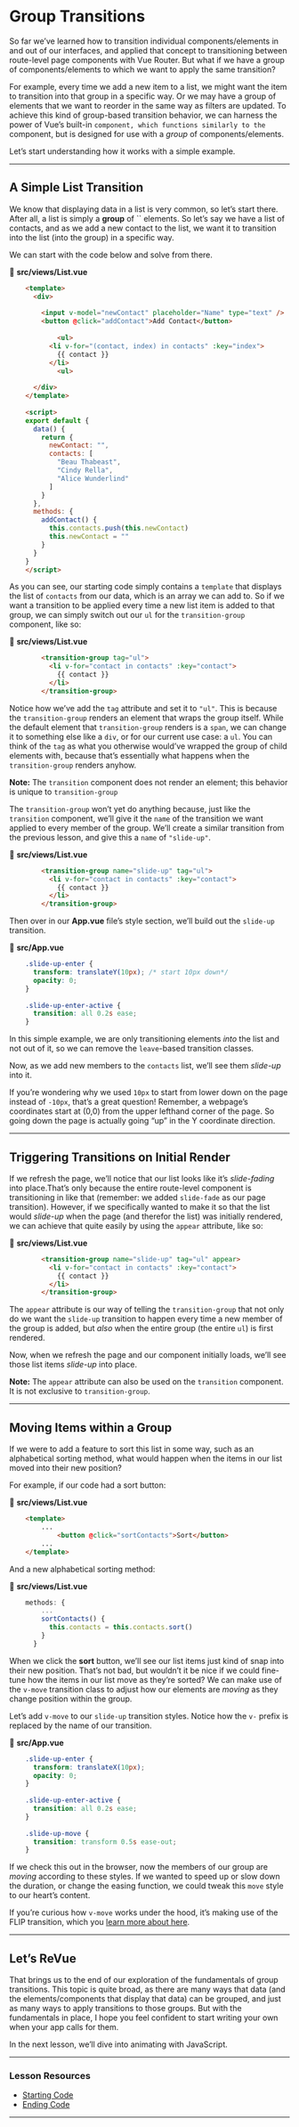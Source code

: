 # Group Transitions

So far we’ve learned how to transition individual components/elements in  and out of our interfaces, and applied that concept to transitioning  between route-level page components with Vue Router. But what if we have a group of components/elements to which we want to apply the same  transition?

For example, every time we add a new item to a list, we might want  the item to transition into that group in a specific way. Or we may have a group of elements that we want to reorder in the same way as filters  are updated. To achieve this kind of group-based transition behavior, we can harness the power of Vue’s built-in `` component, which functions similarly to the `` component, but is designed for use with a *group* of components/elements.

Let’s start understanding how it works with a simple example.

------

## A Simple List Transition

We know that displaying data in a list is very common, so let’s start there. After all, a list is simply a **group** of `` elements. So let’s say we have a list of contacts, and as we add a new  contact to the list, we want it to transition into the list (into the  group) in a specific way.

We can start with the code below and solve from there.

📃 **src/views/List.vue**

```html
    <template>
      <div>
    
        <input v-model="newContact" placeholder="Name" type="text" />
        <button @click="addContact">Add Contact</button>
    
    		<ul>
          <li v-for="(contact, index) in contacts" :key="index">
            {{ contact }}
          </li>
    		<ul>
    
      </div>
    </template>
    
    <script>
    export default {
      data() {
        return {
          newContact: "",
          contacts: [
            "Beau Thabeast",
            "Cindy Rella",
            "Alice Wunderlind"
          ]
        }
      },
      methods: {
        addContact() {
          this.contacts.push(this.newContact)
          this.newContact = ""
        }
      }
    }
    </script>
```

As you can see, our starting code simply contains a `template` that displays the list of `contacts` from our data, which is an array we can add to. So if we want a  transition to be applied every time a new list item is added to that  group, we can simply switch out our `ul` for the `transition-group` component, like so:

📃 **src/views/List.vue**

```html
        <transition-group tag="ul">
          <li v-for="contact in contacts" :key="contact">
            {{ contact }}
          </li>
        </transition-group>
```

Notice how we’ve add the `tag` attribute and set it to `"ul"`. This is because the `transition-group` renders an element that wraps the group itself. While the default element that `transition-group` renders is a `span`, we can change it to something else like a `div`, or for our current use case: a `ul`. You can think of the `tag` as what you otherwise would’ve wrapped the group of child elements with, because that’s essentially what happens when the `transition-group` renders anyhow.

**Note:** The `transition` component does not render an element; this behavior is unique to `transition-group`

The `transition-group` won’t yet do anything because, just like the `transition` component, we’ll give it the `name` of the transition we want applied to every member of the group. We’ll  create a similar transition from the previous lesson, and give this a `name` of `"slide-up"`.

📃 **src/views/List.vue**

```html
        <transition-group name="slide-up" tag="ul">
          <li v-for="contact in contacts" :key="contact">
            {{ contact }}
          </li>
        </transition-group>
```

Then over in our **App.vue** file’s style section, we’ll build out the `slide-up` transition.

📃 **src/App.vue**

```css
    .slide-up-enter {
      transform: translateY(10px); /* start 10px down*/
      opacity: 0;
    }
    
    .slide-up-enter-active {
      transition: all 0.2s ease;
    }
```

In this simple example, we are only transitioning elements *into* the list and not out of it, so we can remove the `leave`-based  transition classes.

Now, as we add new members to the `contacts` list, we’ll see them *slide-up* into it.

If you’re wondering why we used `10px` to start from lower down on the page instead of `-10px`, that’s a great question! Remember, a webpage’s coordinates start at  (0,0) from the upper lefthand corner of the page. So going down the page is actually going “up” in the Y coordinate direction.

------

## Triggering Transitions on Initial Render

If we refresh the page, we’ll notice that our list looks like it’s *slide-fading* into place.That’s only because the entire route-level component is transitioning in like that (remember: we added `slide-fade` as our page transition). However, if we specifically wanted to make it so that the list would *slide-up* when the page (and therefor the list) was initially rendered, we can achieve that quite easily by using the `appear` attribute, like so:

📃 **src/views/List.vue**

```html
    	<transition-group name="slide-up" tag="ul" appear>
          <li v-for="contact in contacts" :key="contact">
            {{ contact }}
          </li>
        </transition-group>
```

The `appear` attribute is our way of telling the `transition-group` that not only do we want the `slide-up` transition to happen every time a new member of the group is added, but *also* when the entire group (the entire `ul`) is first rendered.

Now, when we refresh the page and our component initially loads, we’ll see those list items *slide-up* into place.

**Note:** The `appear` attribute can also be used on the `transition` component. It is not exclusive to `transition-group`.

------

## Moving Items within a Group

If we were to add a feature to sort this list in some way, such as an alphabetical sorting method, what would happen when the items in our  list moved into their new position?

For example, if our code had a sort button:

📃 **src/views/List.vue**

```html
    <template>
    	...
    		<button @click="sortContacts">Sort</button>
    	...
    </template>
```

And a new alphabetical sorting method:

📃 **src/views/List.vue**

```javascript
    methods: {
    	...
        sortContacts() {
          this.contacts = this.contacts.sort()
        }
      }
```

When we click the **sort** button, we’ll see our list  items just kind of snap into their new position. That’s not bad, but  wouldn’t it be nice if we could fine-tune how the items in our list move as they’re sorted? We can make use of the `v-move` transition class to adjust how our elements are *moving* as they change position within the group.

Let’s add `v-move` to our `slide-up` transition styles. Notice how the `v-` prefix is replaced by the name of our transition.

📃 **src/App.vue**

```css
    .slide-up-enter {
      transform: translateX(10px);
      opacity: 0;
    }
    
    .slide-up-enter-active {
      transition: all 0.2s ease;
    }
    
    .slide-up-move {
      transition: transform 0.5s ease-out;
    }
```

If we check this out in the browser, now the members of our group are *moving* according to these styles. If we wanted to speed up or slow down the  duration, or change the easing function, we could tweak this `move` style to our heart’s content.

If you’re curious how `v-move` works under the hood, it’s making use of the FLIP transition, which you [learn more about here](https://css-tricks.com/animating-layouts-with-the-flip-technique/).

------

## Let’s ReVue

That brings us to the end of our exploration of the fundamentals of  group transitions. This topic is quite broad, as there are many ways  that data (and the elements/components that display that data) can be  grouped, and just as many ways to apply transitions to those groups. But with the fundamentals in place, I hope you feel confident to start  writing your own when your app calls for them.

In the next lesson, we’ll dive into animating with JavaScript.

---

### Lesson Resources

- [Starting Code](https://github.com/Code-Pop/animating-vue/releases/tag/lesson4_starting)
- [Ending Code](https://github.com/Code-Pop/animating-vue/releases/tag/Lesson4_ending)

---

